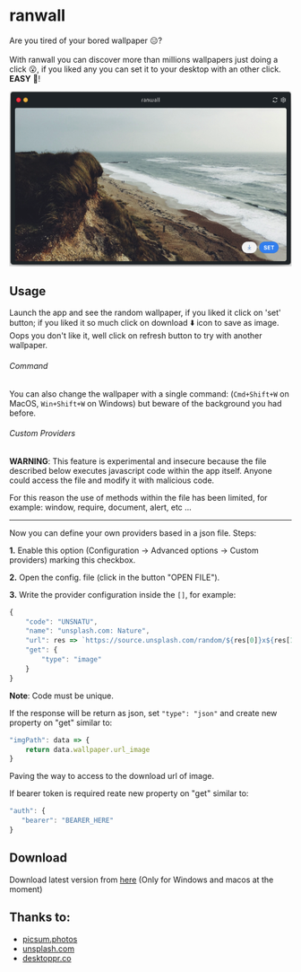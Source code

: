 ranwall
====================================
Are you tired of your bored wallpaper :expressionless:? <br /> <br />
With ranwall you can discover more than millions wallpapers just doing a click :open_mouth:, if you liked any you can set it to your desktop with an other click. **EASY** :sunrise_over_mountains:! 

![Screenshoot](screenshoot.png)

## Usage
Launch the app and see the random wallpaper, if you liked it click on 'set' button; if you liked it so much click on download :arrow_down: icon to save as image.
Oops you don't like it, well click on refresh button to try with another wallpaper.

###### Command
You can also change the wallpaper with a single command: (`Cmd+Shift+W` on MacOS, `Win+Shift+W` on Windows) but beware of the background you had before. 

###### Custom Providers
**WARNING**: This feature is experimental and insecure because the file described below executes javascript code within the app itself. Anyone could access the file and modify it with malicious code.

For this reason the use of methods within the file has been limited, for example: window, require, document, alert, etc ...

---

Now you can define your own providers based in a json file. Steps:

**1.** Enable this option (Configuration -> Advanced options -> Custom providers) marking this checkbox. 

**2.** Open the config. file (click in the button "OPEN FILE").

**3.** Write the provider configuration inside the `[]`, for example:
```javascript
{
	"code": "UNSNATU",
	"name": "unsplash.com: Nature",
	"url": res => `https://source.unsplash.com/random/${res[0]}x${res[1]}?nature,water`,
	"get": {
		"type": "image"
	}
}
```
**Note**: Code must be unique.

If the response will be return as json, set `"type": "json"` and create new property on "get" similar to:

```javascript
"imgPath": data => {
	return data.wallpaper.url_image
}
```
Paving the way to access to the download url of image.

If bearer token is required reate new property on "get" similar to:

```javascript
"auth": {
   "bearer": "BEARER_HERE"
}
```

## Download
Download latest version from [here](https://github.com/jaumesegarra/ranwall2-app/releases) (Only for Windows and macos at the moment)

## Thanks to:
* [picsum.photos](https://picsum.photos)
* [unsplash.com](https://unsplash.com)
* [desktoppr.co](https://www.desktoppr.co)
